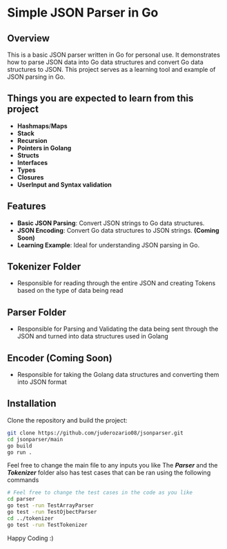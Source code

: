 # Simple JSON Parser in Go

## Overview

This is a basic JSON parser written in Go for personal use. It demonstrates how to parse JSON data into Go data structures and convert Go data structures to JSON. This project serves as a learning tool and example of JSON parsing in Go.

## Things you are expected to learn from this project
- **Hashmaps**/**Maps**
- **Stack**
- **Recursion**
- **Pointers in Golang**
- **Structs**
- **Interfaces**
- **Types**
- **Closures**
- **UserInput and Syntax validation**

## Features

- **Basic JSON Parsing**: Convert JSON strings to Go data structures.
- **JSON Encoding**: Convert Go data structures to JSON strings. __(Coming Soon)__
- **Learning Example**: Ideal for understanding JSON parsing in Go.

## Tokenizer Folder
- Responsible for reading through the entire JSON and creating Tokens based on the type of data being read

## Parser Folder
- Responsible for Parsing and Validating the data being sent through the JSON and turned into data structures used in Golang

## Encoder (Coming Soon)
- Responsible for taking the Golang data structures and converting them into JSON format

## Installation

Clone the repository and build the project:

```bash
git clone https://github.com/juderozario08/jsonparser.git
cd jsonparser/main
go build
go run .
```

Feel free to change the main file to any inputs you like
The ***Parser*** and the ***Tokenizer*** folder also has test cases that can be ran using the following commands

```bash
# Feel free to change the test cases in the code as you like
cd parser
go test -run TestArrayParser
go test -run TestOjbectParser
cd ../tokenizer
go test -run TestTokenizer
```
Happy Coding :)
